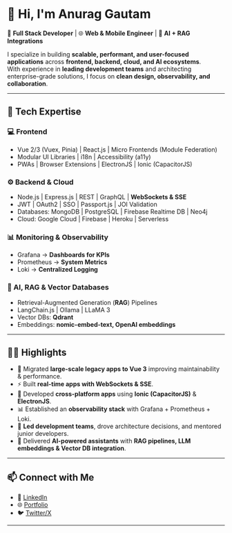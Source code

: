 # 👋 Hi, I'm Anurag Gautam

🚀 **Full Stack Developer** | 🌐 **Web & Mobile Engineer** | 🤖 **AI + RAG Integrations**

I specialize in building **scalable, performant, and user-focused applications** across **frontend, backend, cloud, and AI ecosystems**.  
With experience in **leading development teams** and architecting enterprise-grade solutions, I focus on **clean design, observability, and collaboration**.  

---

## 🔹 Tech Expertise  

### 💻 Frontend  
- Vue 2/3 (Vuex, Pinia) | React.js | Micro Frontends (Module Federation)  
- Modular UI Libraries | i18n | Accessibility (a11y)  
- PWAs | Browser Extensions | ElectronJS | Ionic (CapacitorJS)  

### ⚙️ Backend & Cloud  
- Node.js | Express.js | REST | GraphQL | **WebSockets & SSE**  
- JWT | OAuth2 | SSO | Passport.js | JOI Validation  
- Databases: MongoDB | PostgreSQL | Firebase Realtime DB | Neo4j  
- Cloud: Google Cloud | Firebase | Heroku | Serverless  

### 📊 Monitoring & Observability  
- Grafana → **Dashboards for KPIs**  
- Prometheus → **System Metrics**  
- Loki → **Centralized Logging**  

### 🤖 AI, RAG & Vector Databases  
- Retrieval-Augmented Generation (**RAG**) Pipelines  
- LangChain.js | Ollama | LLaMA 3  
- Vector DBs: **Qdrant**  
- Embeddings: **nomic-embed-text, OpenAI embeddings**  

---

## 👨‍💻 Highlights  
- 🚀 Migrated **large-scale legacy apps to Vue 3** improving maintainability & performance.  
- ⚡ Built **real-time apps with WebSockets & SSE**.  
- 📱 Developed **cross-platform apps** using **Ionic (CapacitorJS)** & **ElectronJS**.  
- 📊 Established an **observability stack** with Grafana + Prometheus + Loki.  
- 👥 **Led development teams**, drove architecture decisions, and mentored junior developers.  
- 🤖 Delivered **AI-powered assistants** with **RAG pipelines, LLM embeddings & Vector DB integration**.  

---

## 📫 Connect with Me  
- 💼 [LinkedIn](#)  
- 🌐 [Portfolio](#)  
- 🐦 [Twitter/X](#)  

---
